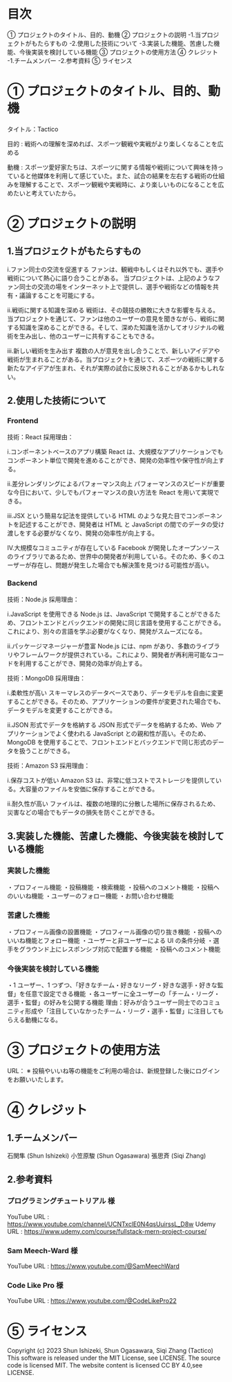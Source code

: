 # 目次

➀ プロジェクトのタイトル、目的、動機
➁ プロジェクトの説明
-1.当プロジェクトがもたらすもの
-2.使用した技術について
-3.実装した機能、苦慮した機能、今後実装を検討している機能
➂ プロジェクトの使用方法
➃ クレジット
-1.チームメンバー
-2.参考資料
➄ ライセンス

# ➀ プロジェクトのタイトル、目的、動機

タイトル：Tactico

目的 : 戦術への理解を深めれば、スポーツ観戦や実戦がより楽しくなることを広める

動機 : スポーツ愛好家たちは、スポーツに関する情報や戦術について興味を持っていると他媒体を利用して感じていた。また、試合の結果を左右する戦術の仕組みを理解することで、スポーツ観戦や実戦時に、より楽しいものになることを広めたいと考えていたから。

# ➁ プロジェクトの説明

## 1.当プロジェクトがもたらすもの

ⅰ.ファン同士の交流を促進する
ファンは、観戦中もしくはそれ以外でも、選手や戦術について熱心に語り合うことがある。
当プロジェクトは、上記のようなファン同士の交流の場をインターネット上で提供し、選手や戦術などの情報を共有・議論することを可能にする。

ⅱ.戦術に関する知識を深める
戦術は、その競技の勝敗に大きな影響を与える。当プロジェクトを通じて、ファンは他のユーザーの意見を聞きながら、戦術に関する知識を深めることができる。そして、深めた知識を活かしてオリジナルの戦術を生み出し、他のユーザーに共有することもできる。

ⅲ.新しい戦術を生み出す
複数の人が意見を出し合うことで、新しいアイデアや戦術が生まれることがある。当プロジェクトを通じて、スポーツの戦術に関する新たなアイデアが生まれ、それが実際の試合に反映されることがあるかもしれない。

## 2.使用した技術について

### Frontend

技術：React
採用理由：

ⅰ.コンポーネントベースのアプリ構築
React は、大規模なアプリケーションでもコンポーネント単位で開発を進めることができ、開発の効率性や保守性が向上する。

ⅱ.差分レンダリングによるパフォーマンス向上
パフォーマンスのスピードが重要な今日において、少しでもパフォーマンスの良い方法を React を用いて実現できる。

ⅲ.JSX という簡易な記法を提供している
HTML のような見た目でコンポーネントを記述することができ、開発者は HTML と JavaScript の間でのデータの受け渡しをする必要がなくなり、開発の効率性が向上する。

Ⅳ.大規模なコミュニティが存在している
Facebook が開発したオープンソースのライブラリであるため、世界中の開発者が利用している。そのため、多くのユーザーが存在し、問題が発生した場合でも解決策を見つける可能性が高い。

### Backend

技術：Node.js
採用理由：

ⅰ.JavaScript を使用できる
Node.js は、JavaScript で開発することができるため、フロントエンドとバックエンドの開発に同じ言語を使用することができる。これにより、別々の言語を学ぶ必要がなくなり、開発がスムーズになる。

ⅱ.パッケージマネージャーが豊富
Node.js には、npm があり、多数のライブラリやフレームワークが提供されている。これにより、開発者が再利用可能なコードを利用することができ、開発の効率が向上する。

技術：MongoDB
採用理由：

ⅰ.柔軟性が高い
スキーマレスのデータベースであり、データモデルを自由に変更することができる。そのため、アプリケーションの要件が変更された場合でも、データモデルを変更することができる。

ⅱ.JSON 形式でデータを格納する
JSON 形式でデータを格納するため、Web アプリケーションでよく使われる JavaScript との親和性が高い。そのため、MongoDB を使用することで、フロントエンドとバックエンドで同じ形式のデータを扱うことができる。

技術：Amazon S3
採用理由：

ⅰ.保存コストが低い
Amazon S3 は、非常に低コストでストレージを提供している。大容量のファイルを安価に保存することができる。

ⅱ.耐久性が高い
ファイルは、複数の地理的に分散した場所に保存されるため、災害などの場合でもデータの損失を防ぐことができる。

## 3.実装した機能、苦慮した機能、今後実装を検討している機能

### 実装した機能

・プロフィール機能
・投稿機能
・検索機能
・投稿へのコメント機能
・投稿へのいいね機能
・ユーザーのフォロー機能
・お問い合わせ機能

### 苦慮した機能

・プロフィール画像の設置機能
・プロフィール画像の切り抜き機能
・投稿へのいいね機能とフォロー機能
・ユーザーと非ユーザーによる UI の条件分岐
・選手をグラウンド上にレスポンシブ対応で配置する機能
・投稿へのコメント機能

### 今後実装を検討している機能

・1 ユーザー、1 つずつ、「好きなチーム・好きなリーグ・好きな選手・好きな監督」を任意で設定できる機能
・各ユーザーに全ユーザーの「チーム・リーグ・選手・監督」の好みを公開する機能
理由：好みが合うユーザー同士でのコミュニティ形成や「注目していなかったチーム・リーグ・選手・監督」に注目してもらえる動機になる。

# ➂ プロジェクトの使用方法

URL：
※ 投稿やいいね等の機能をご利用の場合は、新規登録した後にログインをお願いいたします。

# ➃ クレジット

## 1.チームメンバー

石関隼 (Shun Ishizeki)
小笠原駿 (Shun Ogasawara)
張思斉 (Siqi Zhang)

## 2.参考資料

### プログラミングチュートリアル 様

YouTube URL : https://www.youtube.com/channel/UCNTxclE0N4qsUuirssL_D8w
Udemy URL : https://www.udemy.com/course/fullstack-mern-project-course/

### Sam Meech-Ward 様

YouTube URL : https://www.youtube.com/@SamMeechWard

### Code Like Pro 様

YouTube URL : https://www.youtube.com/@CodeLikePro22

# ➄ ライセンス

Copyright (c) 2023 Shun Ishizeki, Shun Ogasawara, Siqi Zhang (Tactico)
This software is released under the MIT License, see LICENSE.
The source code is licensed MIT. The website content is licensed CC BY 4.0,see LICENSE.
